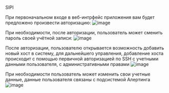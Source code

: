 SIPI

При первоначальном входе в веб-интрфейс приложения вам будет предложено произвести авторизацию:
![image](https://user-images.githubusercontent.com/71969761/235292617-34a7e123-addc-4fbc-bc57-ab10d43e4d17.png)

При необходимости, после авторизации, пользователь может сменить пароль своей учётной записи:
![image](https://user-images.githubusercontent.com/71969761/235292649-27e74cdd-e326-48da-9814-c30e5dd9f494.png)

После авторизации, пользователю открывается возможность добавить новый хост в систему, для дальнейшего управления, добавление хоста 
происходит с помощью первичной авторизацией по SSH с учетными данными пользователя, с административными правами
![image](https://user-images.githubusercontent.com/71969761/235292712-fbca3a36-f08f-4bb6-8a79-33f81ea77bab.png)

При необходимости пользователь может изменить свои учетные данные, данные пользователя связаны с подсистемой Алертинга
![image](https://user-images.githubusercontent.com/71969761/235292745-2f42bd4c-f51f-44ae-bfbf-ec10257efcf9.png)
